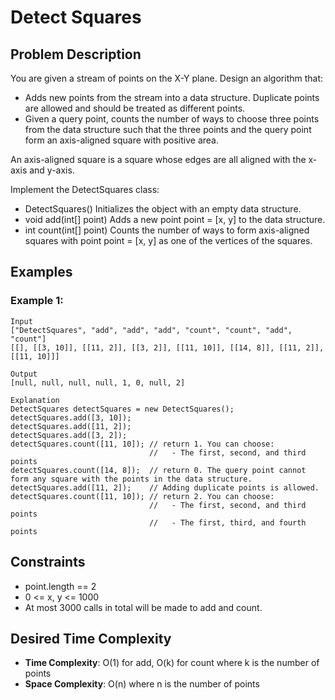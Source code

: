 # Detect Squares

## Problem Description

You are given a stream of points on the X-Y plane. Design an algorithm that:

- Adds new points from the stream into a data structure. Duplicate points are allowed and should be treated as different points.
- Given a query point, counts the number of ways to choose three points from the data structure such that the three points and the query point form an axis-aligned square with positive area.

An axis-aligned square is a square whose edges are all aligned with the x-axis and y-axis.

Implement the DetectSquares class:

- DetectSquares() Initializes the object with an empty data structure.
- void add(int[] point) Adds a new point point = [x, y] to the data structure.
- int count(int[] point) Counts the number of ways to form axis-aligned squares with point point = [x, y] as one of the vertices of the squares.

## Examples

### Example 1:

```
Input
["DetectSquares", "add", "add", "add", "count", "count", "add", "count"]
[[], [[3, 10]], [[11, 2]], [[3, 2]], [[11, 10]], [[14, 8]], [[11, 2]], [[11, 10]]]

Output
[null, null, null, null, 1, 0, null, 2]

Explanation
DetectSquares detectSquares = new DetectSquares();
detectSquares.add([3, 10]);
detectSquares.add([11, 2]);
detectSquares.add([3, 2]);
detectSquares.count([11, 10]); // return 1. You can choose:
                               //   - The first, second, and third points
detectSquares.count([14, 8]);  // return 0. The query point cannot form any square with the points in the data structure.
detectSquares.add([11, 2]);    // Adding duplicate points is allowed.
detectSquares.count([11, 10]); // return 2. You can choose:
                               //   - The first, second, and third points
                               //   - The first, third, and fourth points
```

## Constraints

- point.length == 2
- 0 <= x, y <= 1000
- At most 3000 calls in total will be made to add and count.

## Desired Time Complexity

- **Time Complexity**: O(1) for add, O(k) for count where k is the number of points
- **Space Complexity**: O(n) where n is the number of points
